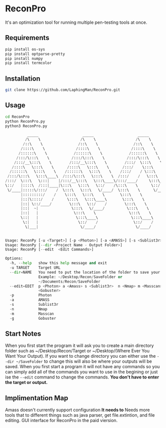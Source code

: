 # ReconPro
It's an optimization tool for running multiple pen-testing tools at once.

## Requirements
```bash
pip install os-sys
pip install optparse-pretty
pip install numpy
pip install termcolor
```
## Installation
```bash
git clone https://github.com/LaphingMan/ReconPro.git
```
## Usage
```bash
cd ReconPro
python ReconPro.py 
python3 ReconPro.py
```

```python
          _____                    _____                    _____                   _______                   _____                    _____                    _____                   _______         
         /\    \                  /\    \                  /\    \                 /::\    \                 /\    \                  /\    \                  /\    \                 /::\    \        
        /::\    \                /::\    \                /::\    \               /::::\    \               /::\____\                /::\    \                /::\    \               /::::\    \       
       /::::\    \              /::::\    \              /::::\    \             /::::::\    \             /::::|   |               /::::\    \              /::::\    \             /::::::\    \      
      /::::::\    \            /::::::\    \            /::::::\    \           /::::::::\    \           /:::::|   |              /::::::\    \            /::::::\    \           /::::::::\    \     
     /:::/\:::\    \          /:::/\:::\    \          /:::/\:::\    \         /:::/~~\:::\    \         /::::::|   |             /:::/\:::\    \          /:::/\:::\    \         /:::/~~\:::\    \    
    /:::/__\:::\    \        /:::/__\:::\    \        /:::/  \:::\    \       /:::/    \:::\    \       /:::/|::|   |            /:::/__\:::\    \        /:::/__\:::\    \       /:::/    \:::\    \   
   /::::\   \:::\    \      /::::\   \:::\    \      /:::/    \:::\    \     /:::/    / \:::\    \     /:::/ |::|   |           /::::\   \:::\    \      /::::\   \:::\    \     /:::/    / \:::\    \  
  /::::::\   \:::\    \    /::::::\   \:::\    \    /:::/    / \:::\    \   /:::/____/   \:::\____\   /:::/  |::|   | _____    /::::::\   \:::\    \    /::::::\   \:::\    \   /:::/____/   \:::\____\ 
 /:::/\:::\   \:::\____\  /:::/\:::\   \:::\    \  /:::/    /   \:::\    \ |:::|    |     |:::|    | /:::/   |::|   |/\    \  /:::/\:::\   \:::\____\  /:::/\:::\   \:::\____\ |:::|    |     |:::|    |
/:::/  \:::\   \:::|    |/:::/__\:::\   \:::\____\/:::/____/     \:::\____\|:::|____|     |:::|    |/:: /    |::|   /::\____\/:::/  \:::\   \:::|    |/:::/  \:::\   \:::|    ||:::|____|     |:::|    |
\::/   |::::\  /:::|____|\:::\   \:::\   \::/    /\:::\    \      \::/    / \:::\    \   /:::/    / \::/    /|::|  /:::/    /\::/    \:::\  /:::|____|\::/   |::::\  /:::|____| \:::\    \   /:::/    / 
 \/____|:::::\/:::/    /  \:::\   \:::\   \/____/  \:::\    \      \/____/   \:::\    \ /:::/    /   \/____/ |::| /:::/    /  \/_____/\:::\/:::/    /  \/____|:::::\/:::/    /   \:::\    \ /:::/    /  
       |:::::::::/    /    \:::\   \:::\    \       \:::\    \                \:::\    /:::/    /            |::|/:::/    /            \::::::/    /         |:::::::::/    /     \:::\    /:::/    /   
       |::|\::::/    /      \:::\   \:::\____\       \:::\    \                \:::\__/:::/    /             |::::::/    /              \::::/    /          |::|\::::/    /       \:::\__/:::/    /    
       |::| \::/____/        \:::\   \::/    /        \:::\    \                \::::::::/    /              |:::::/    /                \::/____/           |::| \::/____/         \::::::::/    /     
       |::|  ~|               \:::\   \/____/          \:::\    \                \::::::/    /               |::::/    /                  ~~                 |::|  ~|                \::::::/    /      
       |::|   |                \:::\    \               \:::\    \                \::::/    /                /:::/    /                                      |::|   |                 \::::/    /       
       \::|   |                 \:::\____\               \:::\____\                \::/____/                /:::/    /                                       \::|   |                  \::/____/        
        \:|   |                  \::/    /                \::/    /                 ~~                      \::/    /                                         \:|   |                   ~~              
         \|___|                   \/____/                  \/____/                                           \/____/                                           \|___|                                   
                                                                                                                                                                                                        

Usage: ReconPy [-u <Target>] [-p <Photon>] [-a <AMASS>] [-s <Sublist3r>] [-n <Nmap>] [-m <Masscan>] [-g <Gobuster>]
Usage: ReconPy [--dir <Project Name - Output Folder>] 
Usage: ReconPy [--edit  <Edit Commands>]

Options:
  -h, --help   show this help message and exit
  -u TARGET    Target URL
  --dir=NAME   You need to put the location of the folder to save your output.
               Example: ~/Desktop/Recon/SaveFolder or
               ~/Documents/Recon/SaveFolder
  --edit=EDIT  p <Photon> a <Amass> s <Sublist3r>  n <Nmap> m <Masscan> g
               <Gobuster>
  -p           Photon
  -a           AMASS
  -s           Sublist3r
  -n           Nmap
  -m           Masscan
  -g           Gobuster
  ```

## Start Notes
When you first start the program it will ask you to create a main directory folder such as ~/Desktop/Recon/Target or ~/Desktop/(Where Ever You Want Your Output). 
If you want to change directory you can either use the ```--dir ~/SaveFolder``` to change this will also be where your outputs will be saved. 
When you first start a program it will not have any commands so you can simply add all of the commands you want to use in the begining or just ise the ```--edit``` command to change the commands. **You don't have to enter the target or output.** 

## Implimentation Map
Amass doesn't currently support configuration **It needs to**
Needs more tools that to different things such as java parser, get file.extintion, and file editing.
GUI interface for ReconPro in the paid viersion.

